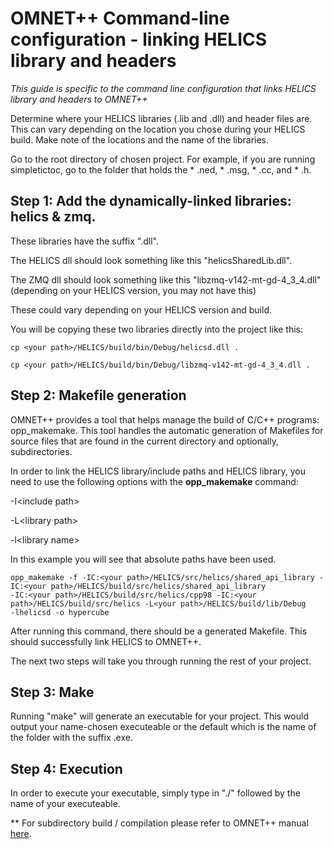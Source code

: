 # OMNET++ Command-line configuration - linking HELICS library and headers

*This guide is specific to the command line configuration that links HELICS library and headers to OMNET++*

Determine where your HELICS libraries (.lib and .dll) and header files are. This can vary depending on the location you chose during your HELICS build.
Make note of the locations and the name of the libraries.

Go to the root directory of chosen project.
For example, if you are running simpletictoc, go to the folder that holds the * .ned, * .msg, * .cc, and * .h.

## Step 1: Add the dynamically-linked libraries: helics & zmq.

These libraries have the suffix ".dll".

The HELICS dll should look something like this "helicsSharedLib.dll".

The ZMQ dll should look something like this
"libzmq-v142-mt-gd-4_3_4.dll" (depending on your HELICS version, you may not have this)

These could vary depending on your HELICS version and build.

You will be copying these two libraries directly into the project like this:
```
cp <your path>/HELICS/build/bin/Debug/helicsd.dll .
  
cp <your path>/HELICS/build/bin/Debug/libzmq-v142-mt-gd-4_3_4.dll .
```

## Step 2: Makefile generation

OMNET++ provides a tool that helps manage the build of C/C++ programs: opp_makemake. This tool handles the automatic generation of Makefiles for source files that are found in the current directory and optionally, subdirectories.

In order to link the HELICS library/include paths and HELICS library, you need to use the following options with the **opp_makemake** command:

-I\<include path>

-L\<library path>

-l\<library name>

In this example you will see that absolute paths have been used.

```
opp_makemake -f -IC:<your path>/HELICS/src/helics/shared_api_library -IC:<your path>/HELICS/build/src/helics/shared_api_library 
-IC:<your path>/HELICS/build/src/helics/cpp98 -IC:<your path>/HELICS/build/src/helics -L<your path>/HELICS/build/lib/Debug 
-lhelicsd -o hypercube
```
After running this command, there should be a generated Makefile. This should successfully link HELICS to OMNET++.

The next two steps will take you through running the rest of your project.

## Step 3: Make

Running "make" will generate an executable for your project. This would output
your name-chosen executeable or the default which is the name of the folder with the suffix .exe.  

## Step 4: Execution

In order to execute your executable, simply type in "./" followed by the name of your executeable.

** For subdirectory build / compilation please refer to OMNET++ manual [here](https://doc.omnetpp.org/omnetpp/manual/#sec:build-sim-progs:opp-makemake).
